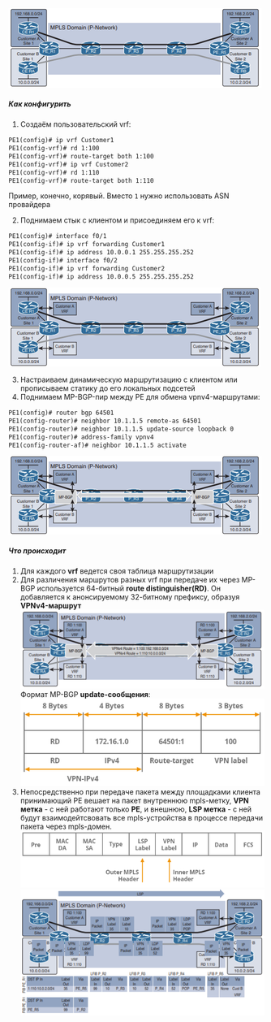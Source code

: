 ![Общая схема](../../images/l3vpn_demo.PNG)
<br>

##### Как конфигурить
1. Создаём пользовательский vrf:  
```
PE1(config)# ip vrf Customer1
PE1(config-vrf)# rd 1:100
PE1(config-vrf)# route-target both 1:100
PE1(config-vrf)# ip vrf Customer2
PE1(config-vrf)# rd 1:110
PE1(config-vrf)# route-target both 1:110
```
Пример, конечно, корявый. Вместо `1` нужно использовать ASN провайдера

2. Поднимаем стык с клиентом и присоединяем его к vrf:  
```
PE1(config)# interface f0/1
PE1(config-if)# ip vrf forwarding Customer1
PE1(config-if)# ip address 10.0.0.1 255.255.255.252
PE1(config-if)# interface f0/2
PE1(config-if)# ip vrf forwarding Customer2
PE1(config-if)# ip address 10.0.0.5 255.255.255.252
```
![vrf-split](../../images/vrf.PNG)

3. Настраиваем динамическую маршрутизацию с клиентом или прописываем статику до его локальных подсетей  
4. Поднимаем MP-BGP-пир между PE для обмена vpnv4-маршрутами:  
```
PE1(config)# router bgp 64501
PE1(config-router)# neighbor 10.1.1.5 remote-as 64501
PE1(config-router)# neighbor 10.1.1.5 update-source loopback 0
PE1(config-router)# address-family vpnv4
PE1(config-router-af)# neighbor 10.1.1.5 activate
```
![MP-BGP Peer](../../images/mp-bgp-peer.PNG)
<br>

##### Что происходит
1. Для каждого **vrf** ведется своя таблица маршрутизации
2. Для различения маршрутов разных vrf при передаче их через MP-BGP используется 64-битный **route distinguisher(RD)**. Он добавляется к анонсируемому 32-битному префиксу, образуя **VPNv4-маршрут**  
![MP-BGP анонс](../../images/mp-bgp-adv.PNG)  
Формат MP-BGP **update-сообщения**:  
![MP-BGP Update](../../images/mp-bgp-upd.PNG)
3. Непосредственно при передаче пакета между площадками клиента принимающий PE вешает на пакет внутреннюю mpls-метку, **VPN метка** - с ней работают только **PE**, и внешнюю, **LSP метка** - с ней будут взаимодейтсвовать все mpls-устройства в процессе передачи пакета через mpls-домен.
![MPLS Пакет](../../images/mpls-пакет.PNG)  
![MPLS Forwarding](../../images/mpls-forward.PNG)